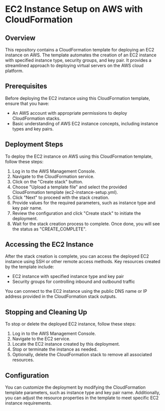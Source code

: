 # EC2 Instance Setup on AWS with CloudFormation

## Overview
This repository contains a CloudFormation template for deploying an EC2 instance on AWS. The template automates the creation of an EC2 instance with specified instance type, security groups, and key pair. It provides a streamlined approach to deploying virtual servers on the AWS cloud platform.

## Prerequisites
Before deploying the EC2 instance using this CloudFormation template, ensure that you have:
- An AWS account with appropriate permissions to deploy CloudFormation stacks.
- Basic understanding of AWS EC2 instance concepts, including instance types and key pairs.

## Deployment Steps
To deploy the EC2 instance on AWS using this CloudFormation template, follow these steps:

1. Log in to the AWS Management Console.
2. Navigate to the CloudFormation service.
3. Click on the "Create stack" button.
4. Choose "Upload a template file" and select the provided CloudFormation template (ec2-instance-setup.yml).
5. Click "Next" to proceed with the stack creation.
6. Provide values for the required parameters, such as instance type and key pair name.
7. Review the configuration and click "Create stack" to initiate the deployment.
8. Wait for the stack creation process to complete. Once done, you will see the status as "CREATE_COMPLETE".

## Accessing the EC2 Instance
After the stack creation is complete, you can access the deployed EC2 instance using SSH or other remote access methods. Key resources created by the template include:
- EC2 instance with specified instance type and key pair
- Security groups for controlling inbound and outbound traffic

You can connect to the EC2 instance using the public DNS name or IP address provided in the CloudFormation stack outputs.

## Stopping and Cleaning Up
To stop or delete the deployed EC2 instance, follow these steps:

1. Log in to the AWS Management Console.
2. Navigate to the EC2 service.
3. Locate the EC2 instance created by this deployment.
4. Stop or terminate the instance as needed.
5. Optionally, delete the CloudFormation stack to remove all associated resources.

## Configuration
You can customize the deployment by modifying the CloudFormation template parameters, such as instance type and key pair name. Additionally, you can adjust the resource properties in the template to meet specific EC2 instance requirements.
